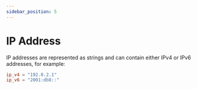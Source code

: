 ```yaml
---
sidebar_position: 5
---
```


# IP Address

IP addresses are represented as strings and can contain either IPv4 or IPv6 addresses, for example:

```toml
ip_v4 = "192.0.2.1"
ip_v6 = "2001:db8::"
```
